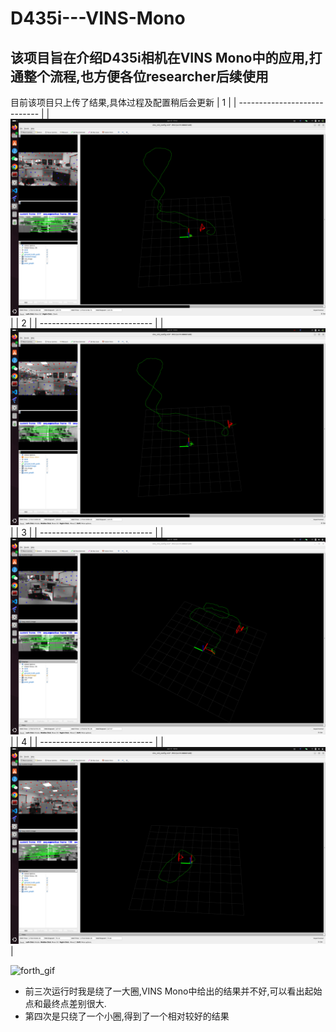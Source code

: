 # D435i---VINS-Mono
## 该项目旨在介绍D435i相机在VINS Mono中的应用,打通整个流程,也方便各位researcher后续使用
目前该项目只上传了结果,具体过程及配置稍后会更新
| 1                            |
| ---------------------------- |
| ![first](screen/first.png)   |
| 2                            |
| ---------------------------- |
| ![second](screen/second.png) |
| 3                            |
| ---------------------------- |
| ![third](screen/third.png)   |
| 4                            |
| ---------------------------- |
| ![forth](screen/forth.png)   |


![forth_gif](screen/forth.gif)

- 前三次运行时我是绕了一大圈,VINS Mono中给出的结果并不好,可以看出起始点和最终点差别很大.
- 第四次是只绕了一个小圈,得到了一个相对较好的结果




